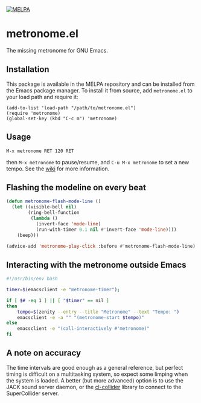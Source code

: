 [![MELPA](https://melpa.org/packages/metronome-badge.svg)](https://melpa.org/#/metronome)

# metronome.el

The missing metronome for GNU Emacs.


## Installation

This package is available in the MELPA repository and can be installed
from the Emacs package manager. To install it from source, add
`metronome.el` to your load path and require it:

```
(add-to-list 'load-path "/path/to/metronome.el")
(require 'metronome)
(global-set-key (kbd "C-c m") 'metronome)
```


## Usage

```
M-x metronome RET 120 RET
```

then `M-x metronome` to pause/resume, and `C-u M-x metronome` to set a
new tempo. See the
[wiki](https://gitlab.com/jagrg/metronome/-/wikis/pages) for more
information.


## Flashing the modeline on every beat

```lisp
(defun metronome-flash-mode-line ()
  (let ((visible-bell nil)
        (ring-bell-function
         (lambda ()
           (invert-face 'mode-line)
           (run-with-timer 0.1 nil #'invert-face 'mode-line))))
    (beep)))

(advice-add 'metronome-play-click :before #'metronome-flash-mode-line)
```


## Interacting with the metronome outside Emacs

```bash
#!/usr/bin/env bash

timer=$(emacsclient -e "metronome-timer");

if [ $# -eq 1 ] || [ "$timer" == nil ]
then
    tempo=$(zenity --entry --title "Metronome" --text "Tempo: ")
    emacsclient -e -a "" "(metronome-start $tempo)"
else
    emacsclient -e "(call-interactively #'metronome)"
fi
```


## A note on accuracy

The time intervals are good enough as a general reference, but perfect
timing is difficult on a multitasking system, so expect some limping
when the system is loaded. A better (but more advanced) option is to
use the JACK sound server daemon, or the
[cl-collider](https://github.com/byulparan/cl-collider) library to
connect to the SuperCollider server.


